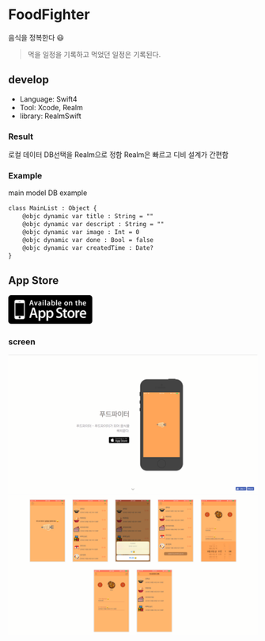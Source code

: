 # FoodFighter
음식을 정복한다 😃  
> 먹을 일정을 기록하고 먹었던 일정은 기록된다.

## develop
- Language: Swift4
- Tool: Xcode, Realm
- library: RealmSwift

### Result
로컬 데이터 DB선택을 Realm으로 정함
Realm은 빠르고 디비 설계가 간편함

### Example
main model DB example
```
class MainList : Object {
    @objc dynamic var title : String = ""
    @objc dynamic var descript : String = ""
    @objc dynamic var image : Int = 0
    @objc dynamic var done : Bool = false
    @objc dynamic var createdTime : Date? 
}
```

## App Store
<a href="https://itunes.apple.com/us/app/%ED%91%B8%EB%93%9C%ED%8C%8C%EC%9D%B4%ED%84%B0/id1419747262?mt=8"><img src="./screenshot/AppStore.png" width="170" height="58"></a>

### screen
![텍스트목록](./screenshot/web1.png)
![텍스트목록](./screenshot/web2.png)

